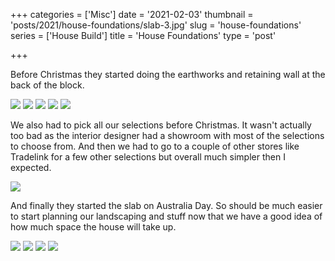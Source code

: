 +++
categories = ['Misc']
date = '2021-02-03'
thumbnail = 'posts/2021/house-foundations/slab-3.jpg'
slug = 'house-foundations'
series = ['House Build']
title = 'House Foundations'
type = 'post'

+++

Before Christmas they started doing the earthworks and retaining wall at the back of the block.

![](earthworks-1.jpg)
![](earthworks-2.jpg)
![](earthworks-3.jpg)
![](earthworks-4.jpg)
![](earthworks-5.jpg)

We also had to pick all our selections before Christmas.
It wasn't actually too bad as the interior designer had a showroom with most of the selections to choose from. And then we had to go to a couple of other stores like Tradelink for a few other selections but overall much simpler then I expected.

![](selections-1.jpg)

And finally they started the slab on Australia Day.
So should be much easier to start planning our landscaping and stuff now that we have a good idea of how much space the house will take up.

![](slab-1.jpg)
![](slab-2.jpg)
![](slab-3.jpg)
![](slab-4.jpg)

